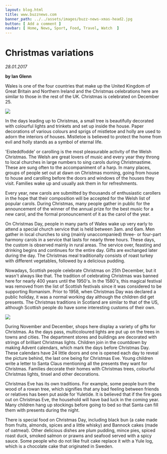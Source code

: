 ```yaml
---
layout: blog.html
title: www.buzznews.com
banner_path: ../../assets/images/buzz-news-xmas-head2.jpg
button: [ Add a comment ]
navbar: [ Home, News, Sport, Food, Travel, Watch  ]
---
```

# Christmas variations

_28.01.2017_

**by Ian Glenn**

Wales is one of the four countries that make up the United Kingdom of Great Britain and Northern Ireland and the Christmas celebrations here are similar to those in the rest of the UK. Christmas is celebrated on December 25.

<right>![](../../assets/images/buzz-news-xmas-img4.jpg)</right>

In the days leading up to Christmas, a small tree is beautifully decorated with colourful lights and trinkets and set up inside the house. Paper decorations of various colours and sprigs of mistletoe and holly are used to adorn the interiors of houses. Mistletoe is believed to protect the home from evil and holly stands as a symbol of eternal life.

'Eisteddfodde' or carolling is the most pleasurable activity of the Welsh Christmas. The Welsh are great lovers of music and every year they throng to local churches in large numbers to sing carols during Christmastime. These are sung often to the accompaniment of a harp. In many places, groups of people set out at dawn on Christmas morning, going from house to house and carolling before the doors and windows of the houses they visit. Families wake up and usually ask them in for refreshments.

Every year, new carols are submitted by thousands of enthusiastic carollers in the hope that their composition will be accepted for the Welsh list of popular carols. During Christmas, many people gather in public for the announcement of the winner of the annual prize for the best music for a new carol, and the formal pronouncement of it as the carol of the year.

On Christmas Day, people in many parts of Wales wake up very early to attend a special church service that is held between 3am. and 6am. Men gather in local churches to sing (mainly unaccompanied) three- or four-part harmony carols in a service that lasts for nearly three hours. These days, the custom is observed mainly in rural areas. The service over, feasting and drinking begins and continues for the entire day. Gifts are exchanged later during the day. The Christmas meal traditionally consists of roast turkey with different vegetables, followed by a delicious pudding.

Nowadays, Scottish people celebrate Christmas on 25th December, but it wasn't always like that. The tradition of celebrating Christmas was banned here for nearly 400 years until the 1950's. In the 1580's, this magical festival was removed from the list of Scottish festivals since it was considered to be supporting Romanism. Prior to 1958, when Christmas Day was declared a public holiday, it was a normal working day although the children did get presents. The Christmas traditions in Scotland are similar to that of the US, although Scottish people do have some interesting customs of their own.

<right>![](../../assets/images/buzz-news-xmas-img5.jpg)</right>

During November and December, shops here display a variety of gifts for Christmas. As the days pass, multicoloured lights are put up on the trees in towns and cities. The department stores and buildings are decorated with strings of brilliant Christmas lights. Children join in the countdown by making Advent calendars, which mark the days before Christmas Day. These calendars have 24 little doors and one is opened each day to reveal the picture behind, the last one being for Christmas Eve. Young children write a letter to Santa Claus mentioning all the presents they want for Christmas. Families decorate their homes with Christmas trees, colourful Christmas lights, tinsel and other decorations.

Christmas Eve has its own traditions. For example, some people burn the wood of a rowan tree, which signifies that any bad feeling between friends or relatives has been put aside for Yuletide. It is believed that if the fire goes out on Christmas Eve, the household will have bad luck in the coming year. Many children hang up stockings before going to bed so that Santa can fill them with presents during the night.

There is special food on Christmas Day, including black bun (a cake made from fruits, almonds, spices and a little whisky) and Bannock cakes (made of oatmeal). Other delicious dishes are plum pudding, mince pies, spiced roast duck, smoked salmon or prawns and seafood served with a spicy sauce. Some people who do not like fruit cake replace it with a Yule log, which is a chocolate cake that originated in Sweden.
